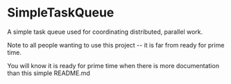 # SimpleTaskQueue
A simple task queue used for coordinating distributed, parallel work.

Note to all people wanting to use this project -- it is far from ready for prime time.

You will know it is ready for prime time when there is more documentation than this simple README.md
